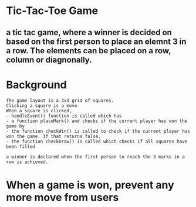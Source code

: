 # Tic-Tac-Toe Game

## a tic tac game, where a winner is decided on based on the first person to place an elemnt 3 in a row. The elements can be placed on a row, column or diagnonally.

# Background
    The game layout is a 3x3 grid of squares.
    Clicking a square is a move
    When a square is clicked, 
    - handleEvent() function is called which has 
    - a function placeMark() and checks if the current player has won the game by 
    - the function checkWin() is called to check if the current player has won the game. If that returns false, 
    - the function checkDraw() is called which checks if all squares have been filled

    a winner is declared when the first person to reach the 3 marks in a row is achieved.


# When a game is won, prevent any more move from users


